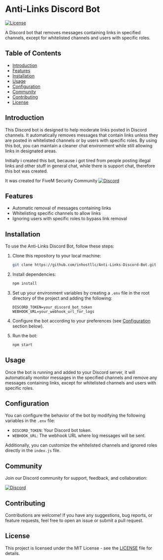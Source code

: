 # Anti-Links Discord Bot

[![License](https://img.shields.io/badge/license-MIT-blue.svg)](LICENSE)

A Discord bot that removes messages containing links in specified channels, except for whitelisted channels and users with specific roles.

## Table of Contents

- [Introduction](#introduction)
- [Features](#features)
- [Installation](#installation)
- [Usage](#usage)
- [Configuration](#configuration)
- [Community](#community)
- [Contributing](#contributing)
- [License](#license)

## Introduction

This Discord bot is designed to help moderate links posted in Discord channels. It automatically removes messages that contain links unless they are posted in whitelisted channels or by users with specific roles. By using this bot, you can maintain a cleaner chat environment while still allowing links in designated areas.

Initially i created this bot, because i got tired from people posting illegal links and other stuff in general chat, while there is support chat, therefore this bot was created.

It was created for FiveM Security Community
[![Discord](https://img.shields.io/discord/727712726880747660?color=7289DA&label=Discord&logo=discord&logoColor=white)](https://discord.gg/r6UzgNYAdw)

## Features

- Automatic removal of messages containing links
- Whitelisting specific channels to allow links
- Ignoring users with specific roles to bypass link removal

## Installation

To use the Anti-Links Discord Bot, follow these steps:

1. Clone this repository to your local machine:

   ```bash
   git clone https://github.com/inhostllc/Anti-Links-Discord-Bot.git
   ```

2. Install dependencies:

   ```bash
   npm install
   ```

3. Set up your environment variables by creating a `.env` file in the root directory of the project and adding the following:

   ```plaintext
   DISCORD_TOKEN=your_discord_bot_token
   WEBHOOK_URL=your_webhook_url_for_logs
   ```

4. Configure the bot according to your preferences (see [Configuration](#configuration) section below).

5. Run the bot:

   ```bash
   npm start
   ```

## Usage

Once the bot is running and added to your Discord server, it will automatically monitor messages in the specified channels and remove any messages containing links, except for whitelisted channels and users with specific roles.

## Configuration

You can configure the behavior of the bot by modifying the following variables in the `.env` file:

- `DISCORD_TOKEN`: Your Discord bot token.
- `WEBHOOK_URL`: The webhook URL where log messages will be sent.

Additionally, you can customize the whitelisted channels and ignored roles directly in the `index.js` file.

## Community

Join our Discord community for support, feedback, and collaboration:

[![Discord](https://img.shields.io/discord/792340562493702174?color=7289DA&label=Discord&logo=discord&logoColor=white)](https://discord.gg/rXs6Kbmctq)

## Contributing

Contributions are welcome! If you have any suggestions, bug reports, or feature requests, feel free to open an issue or submit a pull request.

## License

This project is licensed under the MIT License - see the [LICENSE](LICENSE) file for details.

